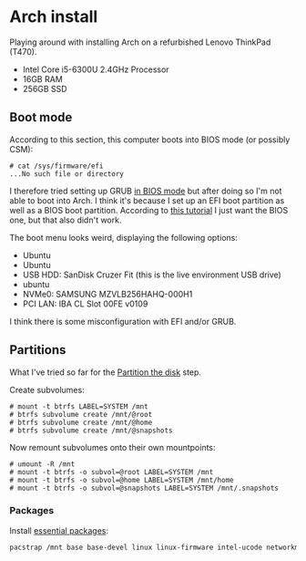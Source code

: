 # Arch install

Playing around with installing Arch on a refurbished Lenovo ThinkPad (T470).

- Intel Core i5-6300U 2.4GHz Processor
- 16GB RAM
- 256GB SSD

## Boot mode

According to this section, this computer boots into BIOS mode (or possibly CSM):

```
# cat /sys/firmware/efi
...No such file or directory
```

I therefore tried setting up GRUB [in BIOS mode](https://wiki.archlinux.org/title/GRUB#BIOS_systems) but after doing so I'm not able to boot into Arch. I think it's because I set up an EFI boot partition as well as a BIOS boot partition. According to [this tutorial](https://youtu.be/5DHz23VQJxk) I just want the BIOS one, but that also didn't work.

The boot menu looks weird, displaying the following options:

- Ubuntu
- Ubuntu
- USB HDD: SanDisk Cruzer Fit (this is the live environment USB drive)
- ubuntu
- NVMe0: SAMSUNG MZVLB256HAHQ-000H1
- PCI LAN: IBA CL Slot 00FE v0109

I think there is some misconfiguration with EFI and/or GRUB.

## Partitions

What I've tried so far for the [Partition the disk](https://wiki.archlinux.org/title/Installation_guide#Partition_the_disks) step.

Create subvolumes:

```
# mount -t btrfs LABEL=SYSTEM /mnt
# btrfs subvolume create /mnt/@root
# btrfs subvolume create /mnt/@home
# btrfs subvolume create /mnt/@snapshots
```

Now remount subvolumes onto their own mountpoints:

```
# umount -R /mnt
# mount -t btrfs -o subvol=@root LABEL=SYSTEM /mnt
# mount -t btrfs -o subvol=@home LABEL=SYSTEM /mnt/home
# mount -t btrfs -o subvol=@snapshots LABEL=SYSTEM /mnt/.snapshots
```

### Packages

Install [essential packages](https://wiki.archlinux.org/title/Installation_guide#Install_essential_packages):

```bash
pacstrap /mnt base base-devel linux linux-firmware intel-ucode networkmanager sof-firmware vim man-db man-pages texinfo
```
